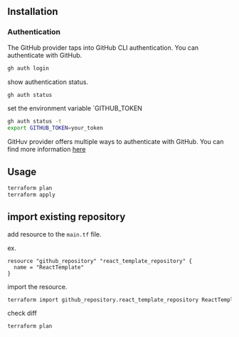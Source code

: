 ## Installation

### Authentication

The GitHub provider taps into GitHub CLI authentication. You can authenticate with GitHub.

```bash
gh auth login
```

show authentication status.

```bash
gh auth status
```

set the environment variable `GITHUB_TOKEN

```bash
gh auth status -t
export GITHUB_TOKEN=your_token
```

GitHuv provider offers multiple ways to authenticate with GitHub. You can find more information [here](https://registry.terraform.io/providers/integrations/github/latest/docs#authentication)

## Usage

```bash
terraform plan
terraform apply
```

## import existing repository

add resource to the `main.tf` file.

ex.

```
resource "github_repository" "react_template_repository" {
  name = "ReactTemplate"
}
```

import the resource.

```bash
terraform import github_repository.react_template_repository ReactTemplate
```

check diff

```bash
terraform plan
```
